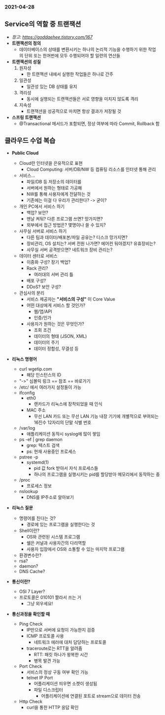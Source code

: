 ### 2021-04-28

## Service의 역할 중 트랜잭션
- *참고: https://goddaehee.tistory.com/167*
- __트랜잭션의 정의__
    - 데이터베이스의 상태를 변환시키는 하나의 논리적 기능을 수행하기 위한 작업의 단위 또는 한꺼번에 모두 수행되어야 할 일련의 연산들
- __트랜잭션의 성질__
    1. 원자성
        - 한 트랜잭션 내에서 실행한 작업들은 하나로 간주
    2. 일관성
        - 일관성 있는 DB 상태를 유지
    3. 격리성
        - 동시에 실행되는 트랜잭션들은 서로 영향을 미치지 않도록 격리
    4. 지속성
        - 트랜잭션을 성공적으로 마치면 항상 결과가 저장될 것
- __스프링 트랜잭션__
    - @Transactional 메서드가 포함되면, 정상 여부에 따라 Commit, Rollback 함

## 클라우드 수업 복습
- __Public Cloud__
    - Cloud란 인터넷을 은유적으로 표현
        - Cloud Computing: 서버/DB/NW 등 컴퓨팅 리소스를 인터넷 통해 관리
    - 서비스...    
        - 파일/DB 등 저장소의 데이터를
        - 서버에서 원하는 형태로 가공해
        - NW를 통해 사용자에게 전달하는 것
        - 기존에는 이걸 다 우리가 관리한다? -> 굳이?
    - 개인 PC에서 서비스 하기
        - 백업? 보안?
        - 맨날 켜둬? 다른 프로그램 쓰면? 망가지면?
        - 외부에서 접근 방법은? 몇명이나 쓸 수 있지?
    - 사무실 서버로 서비스 하기
        - 다른 팀과 데이터/배포본/파일 공유는? 디스크 망가지면?
        - 장비관리, OS 설치는? 서버 전원 나가면? 에어컨 둬야겠지? 유휴장비는?
        - 사무실 서버 공격받으면? 네트워크 장비 관리는?
    - 데이터 센터로 서비스
        - 이중화 구성? 장기 백업?
        - Rack 관리? 
            - 여러대의 서버 관리 틀
        - 배포 구성?
        - DDoS? 보안 구성?
    - 관심사의 분리
        - 서비스 제공자는 __"서비스의 구성"__ 이 Core Value
        - 어떤 대상에게 서비스 할 것인가?
            - 웹/앱/API
            - 인증/인가
        - 사용자가 원하는 것은 무엇인가?
            - 조회 조건
            - 데이터의 형태 (JSON, XML)
            - 데이터의 주기
            - 데이터 정합성, 무결성 등

- __리눅스 명령어__
    - curl wgetip.com   
        - 해당 인스턴스의 ID
    - "->" 심볼릭 링크 == 참조 == 바로가기
    - /etc/ 에서 여러가지 설정들이 가능
    - ifconfig
        - eth0
            - 랜카드가 리눅스에 장착되었을 때 인식
        - MAC 주소
            - 무선 LAN 카드 또는 무선 LAN 기능 내장 기기에 개별적으로 부여되는 16진수 12자리의 단말 식별 번호
    - /var/log
        - 애플리케이션 동작시 syslog에 많이 쌓임
    - ps -ef | grep daemon
        - grep: 텍스트 검색
        - ps: 현재 사용중인 프로세스
    - pstree -p
        - systemd(1)
            - pid 값 fork 받아서 자식 프로세스들
            - 하나의 프로그램을 실행시키는 pid를 할당받아 메모리에서 동작하는 중
    - /proc
        - 프로세스 정보
    - nslookup
        - DNS를 IP주소로 알아보기
    
- __리눅스 질문__
    - 명령어를 친다는 것?
        - 경로에 있는 프로그램을 실행한다는 것
    - Shell이란?
        - OS와 관련된 시스템 프로그램
        - 쉘은 커널과 사용자간의 다리역할
        - 사용자 입장에서 OS와 소통할 수 있는 마지막 프로그램
    - 환경변수란?
    - rsa?
    - daemon?
    - DNS Cache?
    
- __통신이란?__
    - OSI 7 Layer?
    - 프로토콜은 010101 짤라서 쓰는 거 
        - 그냥 외우세요!

- __통신과정을 확인할 때__
    - Ping Check
        - IP만으로 서버에 요청이 가능한지 검증
        - ICMP 프로토콜 사용
            - 네트워크 에러에 대처 담당하는 프로토콜
        - traceroute로는 RTT을 알려줌
            - RTT: 패킷 하나가 왕복한 시간
            - 병목 발견 가능
    - Port Check
        - 서비스의 정상 구동 여부 확인 가능
        - telnet IP Port
            - 어플리케이션 띄우면 소켓이 생성됨
            - 파일 디스크립터
                - 어플리케이션에 연결된 포트로 stream으로 데이터 전송
    - Http Check
        - curl을 통한 HTTP 응답 확인